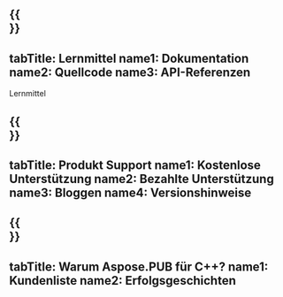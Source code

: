 ﻿---
translation: true
deploy: false
---

{{<section learningresources>}}
---
tabTitle: Lernmittel
name1: Dokumentation
name2: Quellcode
name3: API-Referenzen
---

Lernmittel

{{<section support>}}
---
tabTitle: Produkt Support
name1: Kostenlose Unterstützung
name2: Bezahlte Unterstützung
name3: Bloggen
name4: Versionshinweise
---

{{<section why>}}
---
tabTitle: Warum Aspose.PUB für C++?
name1: Kundenliste
name2: Erfolgsgeschichten
---